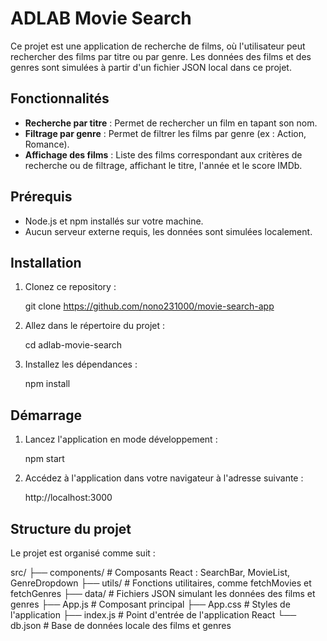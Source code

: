 # ADLAB Movie Search

Ce projet est une application de recherche de films, où l'utilisateur peut rechercher des films par titre ou par genre. Les données des films et des genres sont simulées à partir d'un fichier JSON local dans ce projet. 

## Fonctionnalités

- **Recherche par titre** : Permet de rechercher un film en tapant son nom.
- **Filtrage par genre** : Permet de filtrer les films par genre (ex : Action, Romance).
- **Affichage des films** : Liste des films correspondant aux critères de recherche ou de filtrage, affichant le titre, l'année et le score IMDb.

## Prérequis

- Node.js et npm installés sur votre machine.
- Aucun serveur externe requis, les données sont simulées localement.

## Installation

1. Clonez ce repository :

   git clone <https://github.com/nono231000/movie-search-app>

2. Allez dans le répertoire du projet :

    cd adlab-movie-search

3. Installez les dépendances :

    npm install


## Démarrage
1. Lancez l'application en mode développement :

    npm start
2. Accédez à l'application dans votre navigateur à l'adresse suivante :

    http://localhost:3000


## Structure du projet
Le projet est organisé comme suit :


src/
├── components/           # Composants React : SearchBar, MovieList, GenreDropdown
├── utils/                # Fonctions utilitaires, comme fetchMovies et fetchGenres
├── data/                 # Fichiers JSON simulant les données des films et genres
├── App.js                # Composant principal
├── App.css               # Styles de l'application
├── index.js              # Point d'entrée de l'application React
└── db.json               # Base de données locale des films et genres
